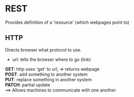 # REST
Provides definition of a 'resource' (which webpages point to)
## HTTP
Directs browser what protocol to use.
- url: tells the browser where to go (link)

**GET**: http uses 'get' to url, => returns webpage  
**POST**: add something to another system  
**PUT**: replace something in another system  
**PATCH**: partial update   
==> Allows machines to communicate with one another.



